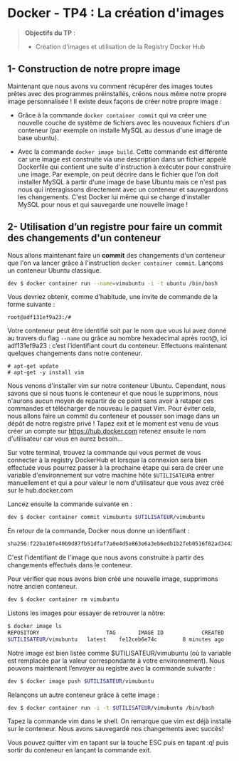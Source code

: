 # Docker - TP4 : La création d'images
> **Objectifs du TP** :
>- Création d'images et utilisation de la Registry Docker Hub
>

## 1- Construction de notre propre image

Maintenant que nous avons vu comment récupérer des images toutes prêtes avec des programmes préinstallés, créons nous même notre propre image personnalisée !
Il existe deux façons de créer notre propre image :

- Grâce à la commande `docker container commit` qui va créer une nouvelle couche de système de fichiers avec les nouveaux fichiers d'un conteneur (par exemple on installe MySQL au dessus d'une image de base ubuntu).

- Avec la commande `docker image build`. Cette commande est différente car une image est construite via une description dans un fichier appelé Dockerfile qui contient une suite d'instruction à exécuter pour construire une image. Par exemple, on peut décrire dans le fichier que l'on doit installer MySQL à partir d'une image de base Ubuntu mais ce n'est pas nous qui interagissons directement avec un conteneur et sauvegardons les changements. C'est Docker lui même qui se charge d'installer MySQL pour nous et qui sauvegarde une nouvelle image !

## 2- Utilisation d’un registre pour faire un commit des changements d'un conteneur

Nous allons maintenant faire un **commit** des changements d'un conteneur que l'on va lancer grâce à l'instruction `docker container commit`. Lançons un conteneur Ubuntu classique.
```sh
dev $ docker container run --name=vimubuntu -i -t ubuntu /bin/bash
```
Vous devriez obtenir, comme d’habitude, une invite de commande de la forme suivante :
```
root@adf131ef9a23:/#
```
Votre conteneur peut être identifié soit par le nom que vous lui avez donné au travers du flag `--name` ou grâce au nombre hexadecimal après root@, ici adf131ef9a23 : c’est l’identifiant court du conteneur.
Effectuons maintenant quelques changements dans notre conteneur.
```
# apt-get update
# apt-get -y install vim
```
Nous venons d'installer vim sur notre conteneur Ubuntu. Cependant, nous savons que si nous tuons le conteneur et que nous le supprimons, nous n'aurons aucun moyen de repartir de ce point sans avoir à retaper ces commandes et télécharger de nouveau le paquet Vim. Pour éviter cela, nous allons faire un commit du conteneur et pousser son image dans un dépôt de notre registre privé ! Tapez exit et le moment est venu de vous créer un compte sur https://hub.docker.com retenez ensuite le nom d'utilisateur car vous en aurez besoin...

Sur votre terminal, trouvez la commande qui vous permet de vous connecter à la registry DockerHub et lorsque la connexion sera bien effectuée vous pourrez passer à la prochaine étape qui sera de créer une variable d'environnement sur votre machine hôte `$UTILISATEUR`à entrer manuellement et qui a pour valeur le nom d'utilisateur que vous avez créé sur le hub.docker.com

Lancez ensuite la commande suivante en :
```sh
dev $ docker container commit vimubuntu $UTILISATEUR/vimubuntu
```

En retour de la commande, Docker nous donne un identifiant :
```sh
sha256:f22ba10fe40b9d87fb51dfaf7a0e4d5e863e6a3eb6edb1b2feb0516f82ad3443
```
C'est l'identifiant de l'image que nous avons construite à partir des changements effectués dans le conteneur.

Pour vérifier que nous avons bien créé une nouvelle image, supprimons notre ancien conteneur.
```sh
dev $ docker container rm vimubuntu
```
Listons les images pour essayer de retrouver la nôtre:
```sh
$ docker image ls
REPOSITORY                     TAG       IMAGE ID            CREATED             SIZE
$UTILISATEUR/vimubuntu   latest    fe12ceb6e74c        8 minutes ago       186 MB
```
Notre image est bien listée comme $UTILISATEUR/vimubuntu (où la variable est remplacée par la valeur correspondante à votre environnement). Nous pouvons maintenant l’envoyer au registre avec la commande suivante :
```sh
dev $ docker image push $UTILISATEUR/vimubuntu
```
 Relançons un autre conteneur grâce à cette image :
```sh
dev $ docker container run -i -t $UTILISATEUR/vimubuntu /bin/bash
```
Tapez la commande vim dans le shell. On remarque que vim est déjà installé sur le conteneur. Nous avons sauvegardé nos changements avec succès!

Vous pouvez quitter vim en tapant sur la touche ESC puis en tapant :q! puis sortir du conteneur en lançant la commande exit.

